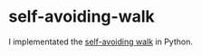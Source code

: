 # self-avoiding-walk
I implementated the [self-avoiding walk](https://en.wikipedia.org/wiki/Self-avoiding_walk) in Python.
